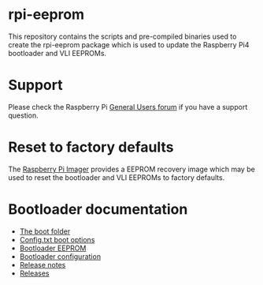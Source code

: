 # rpi-eeprom
This repository contains the scripts and pre-compiled binaries used to create the rpi-eeprom package which is used to update the Raspberry Pi4 bootloader and VLI EEPROMs.

# Support
Please check the Raspberry Pi [General Users forum](https://www.raspberrypi.org/forums/viewforum.php?f=63) if you have a support question. 

# Reset to factory defaults
The [Raspberry Pi Imager](https://www.raspberrypi.org/downloads/) provides a EEPROM recovery image which may be used to reset the bootloader and VLI EEPROMs to factory defaults.

# Bootloader documentation
* [The boot folder](https://www.raspberrypi.org/documentation/configuration/boot_folder.md)
* [Config.txt boot options](https://www.raspberrypi.org/documentation/configuration/config-txt/boot.md)
* [Bootloader EEPROM](https://www.raspberrypi.org/documentation/hardware/raspberrypi/booteeprom.md)
* [Bootloader configuration](https://www.raspberrypi.org/documentation/hardware/raspberrypi/bcm2711_bootloader_config.md)
* [Release notes](firmware/release-notes.md)
* [Releases](releases.md)
